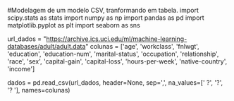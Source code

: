 #Modelagem de um modelo CSV, tranformando em tabela.
import scipy.stats as stats
import numpy as np
import pandas as pd
import matplotlib.pyplot as plt
import seaborn as sns

url_dados = "https://archive.ics.uci.edu/ml/machine-learning-databases/adult/adult.data"
colunas = ['age', 'workclass', 'fnlwgt', 'education', 'education-num',
           'marital-status', 'occupation', 'relationship', 'race', 'sex',
           'capital-gain', 'capital-loss', 'hours-per-week', 'native-country', 'income']

dados = pd.read_csv(url_dados, header=None, sep=',', na_values=[' ?', '?', '? '], names=colunas)
